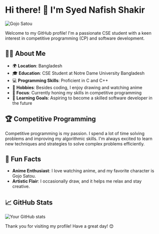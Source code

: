 # Hi there! 👋 I'm Syed Nafish Shakir

![Gojo Satou](https://media.giphy.com/media/fB2IRTXd07IkcStfwU/giphy.gif)

Welcome to my GitHub profile! I'm a passionate CSE student with a keen interest in competitive programming (CP) and software development.

## 🧑‍💻 About Me

- 🌍 **Location**: Bangladesh
- 🎓 **Education**: CSE Student at Notre Dame University Bangladesh
- 💻 **Programming Skills**: Proficient in C and C++
- 🎨 **Hobbies**: Besides coding, I enjoy drawing and watching anime
- 🎯 **Focus**: Currently honing my skills in competitive programming
- 🌱 **Learning Goals**: Aspiring to become a skilled software developer in the future

## 🏆 Competitive Programming

Competitive programming is my passion. I spend a lot of time solving problems and improving my algorithmic skills. I'm always excited to learn new techniques and strategies to solve complex problems efficiently.

## 🌟 Fun Facts

- **Anime Enthusiast**: I love watching anime, and my favorite character is Gojo Satou.
- **Artistic Flair**: I occasionally draw, and it helps me relax and stay creative.

## 📈 GitHub Stats

![Your GitHub stats](https://github-readme-stats.vercel.app/api?username=NaF1sh&show_icons=true&theme=radical)

Thank you for visiting my profile! Have a great day! 😊
